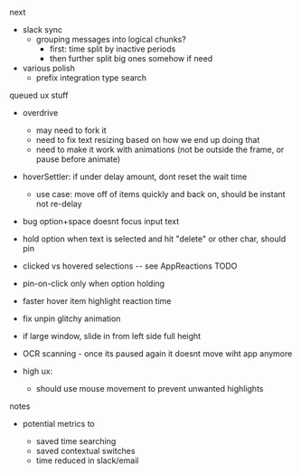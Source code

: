 next

* slack sync
  * grouping messages into logical chunks?
    * first: time split by inactive periods
    * then further split big ones somehow if need
* various polish
  * prefix integration type search

queued ux stuff

* overdrive
  * may need to fork it
  * need to fix text resizing based on how we end up doing that
  * need to make it work with animations (not be outside the frame, or pause before animate)
* hoverSettler: if under delay amount, dont reset the wait time
  * use case: move off of items quickly and back on, should be instant not re-delay
* bug option+space doesnt focus input text
* hold option when text is selected and hit "delete" or other char, should pin
* clicked vs hovered selections -- see AppReactions TODO
* pin-on-click only when option holding
* faster hover item highlight reaction time
* fix unpin glitchy animation
* if large window, slide in from left side full height
* OCR scanning - once its paused again it doesnt move wiht app anymore

* high ux:
  * should use mouse movement to prevent unwanted highlights

notes

* potential metrics to

  * saved time searching
  * saved contextual switches
  * time reduced in slack/email

